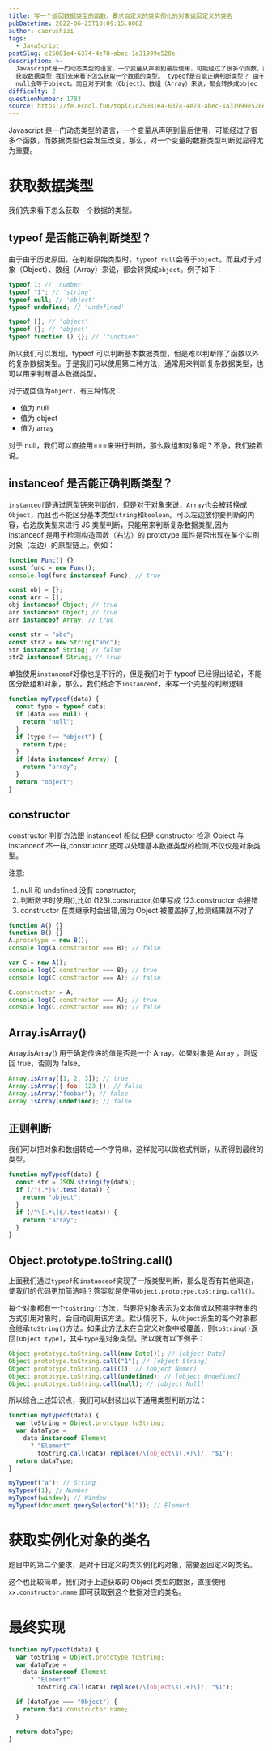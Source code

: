```yaml
---
title: 写一个返回数据类型的函数，要求自定义的类实例化的对象返回定义的类名
pubDatetime: 2022-06-25T10:09:15.000Z
author: caorushizi
tags:
  - JavaScript
postSlug: c25081e4-6374-4e78-abec-1a31999e528e
description: >-
  Javascript是一门动态类型的语言，一个变量从声明到最后使用，可能经过了很多个函数，而数据类型也会发生改变，那么，对一个变量的数据类型判断就显得尤为重要。
  获取数据类型 我们先来看下怎么获取一个数据的类型。 typeof是否能正确判断类型？ 由于由于历史原因，在判断原始类型时，typeof
  null会等于object。而且对于对象（Object）、数组（Array）来说，都会转换成objec
difficulty: 2
questionNumber: 1783
source: https://fe.ecool.fun/topic/c25081e4-6374-4e78-abec-1a31999e528e
---
```


Javascript 是一门动态类型的语言，一个变量从声明到最后使用，可能经过了很多个函数，而数据类型也会发生改变，那么，对一个变量的数据类型判断就显得尤为重要。

# 获取数据类型

我们先来看下怎么获取一个数据的类型。

## typeof 是否能正确判断类型？

由于由于历史原因，在判断原始类型时，`typeof null`会等于`object`。而且对于对象（Object）、数组（Array）来说，都会转换成`object`。例子如下：

```javascript
typeof 1; // 'number'
typeof "1"; // 'string'
typeof null; // 'object'
typeof undefined; // 'undefined'

typeof []; // 'object'
typeof {}; // 'object'
typeof function () {}; // 'function'
```

所以我们可以发现，typeof 可以判断基本数据类型，但是难以判断除了函数以外的复杂数据类型。于是我们可以使用第二种方法，通常用来判断复杂数据类型，也可以用来判断基本数据类型。

对于返回值为`object`，有三种情况：

- 值为 null
- 值为 object
- 值为 array

对于 null，我们可以直接用===来进行判断，那么数组和对象呢？不急，我们接着说。

## instanceof 是否能正确判断类型？

`instanceof`是通过原型链来判断的，但是对于对象来说，`Array`也会被转换成`Object`，而且也不能区分基本类型`string`和`boolean`。可以左边放你要判断的内容，右边放类型来进行 JS 类型判断，只能用来判断复杂数据类型,因为 instanceof 是用于检测构造函数（右边）的 prototype 属性是否出现在某个实例对象（左边）的原型链上。例如：

```javascript
function Func() {}
const func = new Func();
console.log(func instanceof Func); // true

const obj = {};
const arr = [];
obj instanceof Object; // true
arr instanceof Object; // true
arr instanceof Array; // true

const str = "abc";
const str2 = new String("abc");
str instanceof String; // false
str2 instanceof String; // true
```

单独使用`instanceof`好像也是不行的，但是我们对于 typeof 已经得出结论，不能区分数组和对象，那么，我们结合下`instanceof`，来写一个完整的判断逻辑

```javascript
function myTypeof(data) {
  const type = typeof data;
  if (data === null) {
    return "null";
  }
  if (type !== "object") {
    return type;
  }
  if (data instanceof Array) {
    return "array";
  }
  return "object";
}
```

## constructor

constructor 判断方法跟 instanceof 相似,但是 constructor 检测 Object 与 instanceof 不一样,constructor 还可以处理基本数据类型的检测,不仅仅是对象类型。

注意:

1. null 和 undefined 没有 constructor;
2. 判断数字时使用(),比如 (123).constructor,如果写成 123.constructor 会报错
3. constructor 在类继承时会出错,因为 Object 被覆盖掉了,检测结果就不对了

```javascript
function A() {}
function B() {}
A.prototype = new B();
console.log(A.constructor === B); // false

var C = new A();
console.log(C.constructor === B); // true
console.log(C.constructor === A); // false

C.constructor = A;
console.log(C.constructor === A); // true
console.log(C.constructor === B); // false
```

## Array.isArray()

Array.isArray() 用于确定传递的值是否是一个 Array。如果对象是 Array ，则返回 true，否则为 false。

```javascript
Array.isArray([1, 2, 3]); // true
Array.isArray({ foo: 123 }); // false
Array.isArray("foobar"); // false
Array.isArray(undefined); // false
```

## 正则判断

我们可以把对象和数组转成一个字符串，这样就可以做格式判断，从而得到最终的类型。

```javascript
function myTypeof(data) {
  const str = JSON.stringify(data);
  if (/^{.*}$/.test(data)) {
    return "object";
  }
  if (/^\[.*\]$/.test(data)) {
    return "array";
  }
}
```

## Object.prototype.toString.call()

上面我们通过`typeof`和`instanceof`实现了一版类型判断，那么是否有其他渠道，使我们的代码更加简洁吗？答案就是使用`Object.prototype.toString.call()`。

每个对象都有一个`toString()`方法，当要将对象表示为文本值或以预期字符串的方式引用对象时，会自动调用该方法。默认情况下，从`Object`派生的每个对象都会继承`toString()`方法。如果此方法未在自定义对象中被覆盖，则`toString()`返回`[Object type]`，其中`type`是对象类型。所以就有以下例子：

```javascript
Object.prototype.toString.call(new Date()); // [object Date]
Object.prototype.toString.call("1"); // [object String]
Object.prototype.toString.call(1); // [object Numer]
Object.prototype.toString.call(undefined); // [object Undefined]
Object.prototype.toString.call(null); // [object Null]
```

所以综合上述知识点，我们可以封装出以下通用类型判断方法：

```javascript
function myTypeof(data) {
  var toString = Object.prototype.toString;
  var dataType =
    data instanceof Element
      ? "Element"
      : toString.call(data).replace(/\[object\s(.+)\]/, "$1");
  return dataType;
}

myTypeof("a"); // String
myTypeof(1); // Number
myTypeof(window); // Window
myTypeof(document.querySelector("h1")); // Element
```

# 获取实例化对象的类名

题目中的第二个要求，是对于自定义的类实例化的对象，需要返回定义的类名。

这个也比较简单，我们对于上述获取的 Object 类型的数据，直接使用 `xx.constructor.name` 即可获取到这个数据对应的类名。

# 最终实现

```js
function myTypeof(data) {
  var toString = Object.prototype.toString;
  var dataType =
    data instanceof Element
      ? "Element"
      : toString.call(data).replace(/\[object\s(.+)\]/, "$1");

  if (dataType === "Object") {
    return data.constructor.name;
  }

  return dataType;
}
```
